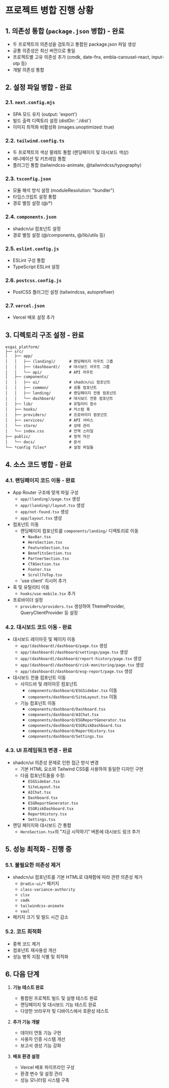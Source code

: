 # 프로젝트 병합 진행 상황

## 1. 의존성 통합 (`package.json` 병합) - 완료

- 두 프로젝트의 의존성을 검토하고 통합된 package.json 파일 생성
- 공통 의존성은 최신 버전으로 통일
- 프로젝트별 고유 의존성 추가 (cmdk, date-fns, embla-carousel-react, input-otp 등)
- 개발 의존성 통합

## 2. 설정 파일 병합 - 완료

### 2.1. `next.config.mjs`
- SPA 모드 유지 (output: 'export')
- 빌드 출력 디렉토리 설정 (distDir: './dist')
- 이미지 최적화 비활성화 (images.unoptimized: true)

### 2.2. `tailwind.config.ts`
- 두 프로젝트의 색상 팔레트 통합 (랜딩페이지 및 대시보드 색상)
- 애니메이션 및 키프레임 통합
- 플러그인 통합 (tailwindcss-animate, @tailwindcss/typography)

### 2.3. `tsconfig.json`
- 모듈 해석 방식 설정 (moduleResolution: "bundler")
- 타입스크립트 설정 통합
- 경로 별칭 설정 (@/*)

### 2.4. `components.json`
- shadcn/ui 컴포넌트 설정
- 경로 별칭 설정 (@/components, @/lib/utils 등)

### 2.5. `eslint.config.js`
- ESLint 구성 통합
- TypeScript ESLint 설정

### 2.6. `postcss.config.js`
- PostCSS 플러그인 설정 (tailwindcss, autoprefixer)

### 2.7. `vercel.json`
- Vercel 배포 설정 추가

## 3. 디렉토리 구조 설정 - 완료

```
esgai_platform/
├── src/
│   ├── app/
│   │   ├── (landing)/      # 랜딩페이지 라우트 그룹
│   │   ├── (dashboard)/    # 대시보드 라우트 그룹
│   │   └── api/            # API 라우트
│   ├── components/
│   │   ├── ui/             # shadcn/ui 컴포넌트
│   │   ├── common/         # 공통 컴포넌트
│   │   ├── landing/        # 랜딩페이지 전용 컴포넌트
│   │   └── dashboard/      # 대시보드 전용 컴포넌트
│   ├── lib/                # 유틸리티 함수
│   ├── hooks/              # 커스텀 훅
│   ├── providers/          # 프로바이더 컴포넌트
│   ├── services/           # API 서비스
│   └── store/              # 상태 관리
│   └── index.css           # 전역 스타일
├── public/                 # 정적 자산
│   └── docs/               # 문서
└── *config files*          # 설정 파일들
```

## 4. 소스 코드 병합 - 완료

### 4.1. 랜딩페이지 코드 이동 - 완료
- App Router 구조에 맞게 파일 구성
  - `app/(landing)/page.tsx` 생성
  - `app/(landing)/layout.tsx` 생성
  - `app/not-found.tsx` 생성
  - `app/layout.tsx` 생성
- 컴포넌트 이동
  - 랜딩페이지 컴포넌트를 `components/landing/` 디렉토리로 이동
    - `NavBar.tsx`
    - `HeroSection.tsx`
    - `FeatureSection.tsx`
    - `BenefitsSection.tsx`
    - `PartnerSection.tsx`
    - `CTASection.tsx`
    - `Footer.tsx`
    - `ScrollToTop.tsx`
  - 'use client' 지시어 추가
- 훅 및 유틸리티 이동
  - `hooks/use-mobile.tsx` 추가
- 프로바이더 설정
  - `providers/providers.tsx` 생성하여 ThemeProvider, QueryClientProvider 등 설정

### 4.2. 대시보드 코드 이동 - 완료
- 대시보드 레이아웃 및 페이지 이동
  - `app/(dashboard)/dashboard/page.tsx` 생성
  - `app/(dashboard)/dashboard/settings/page.tsx` 생성
  - `app/(dashboard)/dashboard/report-history/page.tsx` 생성
  - `app/(dashboard)/dashboard/risk-monitoring/page.tsx` 생성
  - `app/(dashboard)/dashboard/esg-report/page.tsx` 생성
- 대시보드 전용 컴포넌트 이동
  - 사이드바 및 레이아웃 컴포넌트
    - `components/dashboard/ESGSidebar.tsx` 이동
    - `components/dashboard/SiteLayout.tsx` 이동
  - 기능 컴포넌트 이동
    - `components/dashboard/Dashboard.tsx` 
    - `components/dashboard/AIChat.tsx`
    - `components/dashboard/ESGReportGenerator.tsx`
    - `components/dashboard/ESGRiskDashboard.tsx`
    - `components/dashboard/ReportHistory.tsx`
    - `components/dashboard/Settings.tsx`

### 4.3. UI 프레임워크 변경 - 완료
- shadcn/ui 의존성 문제로 인한 접근 방식 변경
  - 기본 HTML 요소와 Tailwind CSS를 사용하여 동일한 디자인 구현
  - 다음 컴포넌트들을 수정:
    - `ESGSidebar.tsx`
    - `SiteLayout.tsx`
    - `AIChat.tsx`
    - `Dashboard.tsx`
    - `ESGReportGenerator.tsx`
    - `ESGRiskDashboard.tsx`
    - `ReportHistory.tsx`
    - `Settings.tsx`
- 랜딩 페이지와 대시보드 간 통합
  - `HeroSection.tsx`의 "지금 시작하기" 버튼에 대시보드 링크 추가

## 5. 성능 최적화 - 진행 중

### 5.1. 불필요한 의존성 제거
- shadcn/ui 컴포넌트를 기본 HTML로 대체함에 따라 관련 의존성 제거
  - `@radix-ui/*` 패키지
  - `class-variance-authority`
  - `clsx`
  - `cmdk`
  - `tailwindcss-animate`
  - `vaul`
- 패키지 크기 및 빌드 시간 감소

### 5.2. 코드 최적화
- 중복 코드 제거
- 컴포넌트 재사용성 개선
- 성능 병목 지점 식별 및 최적화

## 6. 다음 단계

1. **기능 테스트 완료**
   - 통합된 프로젝트 빌드 및 실행 테스트 완료
   - 랜딩페이지 및 대시보드 기능 테스트 완료
   - 다양한 브라우저 및 디바이스에서 호환성 테스트

2. **추가 기능 개발**
   - 데이터 연동 기능 구현
   - 사용자 인증 시스템 개선
   - 보고서 생성 기능 강화

3. **배포 환경 설정**
   - Vercel 배포 파이프라인 구성
   - 환경 변수 및 설정 관리
   - 성능 모니터링 시스템 구축 